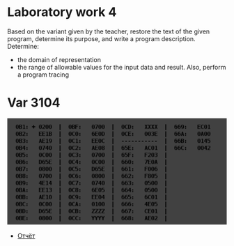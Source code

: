# Laboratory work 4

Based on the variant given by the teacher, restore the text of the given program, determine its purpose, and write a program description. 
Determine:
- the domain of representation
- the range of allowable values for the input data and result. 
Also, perform a program tracing

# Var 3104

![Задание](./docs/task.png)
- [Отчёт](./docs/report.pdf)